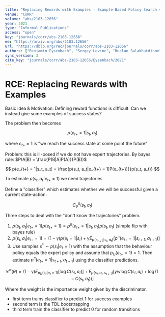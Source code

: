 ```yaml
---
title: "Replacing Rewards with Examples - Example-Based Policy Search via Recursive Classification."
venue: "CoRR"
volume: "abs/2103.12656"
year: 2021
type: "Informal Publications"
access: "open"
key: "journals/corr/abs-2103-12656"
ee: "https://arxiv.org/abs/2103.12656"
url: "https://dblp.org/rec/journals/corr/abs-2103-12656"
authors: ["Benjamin Eysenbach", "Sergey Levine", "Ruslan Salakhutdinov"]
sync_version: 3
cite_key: "journals/corr/abs-2103-12656/Eysenbach/2021"
---
```


# RCE: Replacing Rewards with Examples

Basic idea & Motivation: Defining reward functions is difficult. Can we instead give some examples of success states?

The problem then becomes

$$p(e_{t+} = 1|s_t, a_t)$$

where $e_{t+} = 1$ is "we reach the success state at some point the future"

Problem: this is ill-posed if we do not have expert trajectories. By bayes rule: $P(A|B) = \frac{P(B|A)P(A)}{P(B)}$

$$
p(e_{t+} = 1|s_t, a_t) = \frac{p(s_t, a_t|e_{t+} = 1)P(e_{t+})}{p(s_t, a_t)}
$$

To estimate $p(s_t, a_t|e_{t+} = 1)$ we need trajectories.

Define a "classifier" which estimates whether we will be successful given a current state-action:

$$C^{\pi}_{\theta}(s_t, a_t)$$

Three steps to deal with the "don't know the trajectories" problem.

1. $p(s_t, a_t|e_{t+} = 1)p(e_{t+} = 1) = p^{\pi}(e_{t+} = 1|s_t, a_t)p(s_t, a_t)$ (simple flip with bayes rule)
2. $p(s_t, a_t|e_{t+} = 1) = (1 - \gamma)p(e_t = 1|s_t) + \gamma E_{p(s_{t + 1}|s_t, a_t)} [p^{\pi}(e_{t+} = 1|s_{t+1}, a_{t + 1})]$
3. Use samples $s^* \sim p(s_t|e_t = 1)$ with the assumption that the behaviour policy equals the expert policy and assume that $p_U(e_{t+} = 1) = 1$. Then estimate $p^{\pi}(e_{t+} = 1|s_{t + 1}, a_{t + 1})$ using the classifier predictions.


$$
\mathcal{L}^{\pi}(\theta) = (1 - \gamma) E_{p_U(s_t|e_t = 1)} [\log C(s_t, a_t)] + E_{p(s_t, a_t, s_{t + 1})}[\gamma w \log C(s_t, a_t) + \log(1 - C(s_t, a_t))]
$$

Where the weight is the importance weight given by the discriminator.

 - first term trains classifier to predict 1 for success examples
 - second term is the TDL bootstrapping
 - third term train the classifier to predict 0 for random transitions